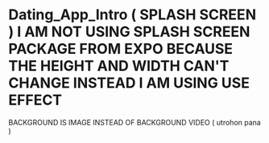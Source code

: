 # Dating_App_Intro ( SPLASH SCREEN ) I AM NOT USING SPLASH SCREEN PACKAGE FROM EXPO BECAUSE THE HEIGHT AND WIDTH CAN'T CHANGE INSTEAD I AM USING USE EFFECT
BACKGROUND IS IMAGE INSTEAD OF BACKGROUND VIDEO ( utrohon pana )
